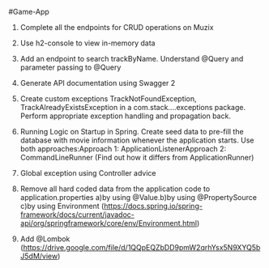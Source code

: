 #Game-App

1. Complete all the endpoints for CRUD operations on Muzix

2. Use h2-console to view in-memory data

3. Add an endpoint to search trackByName. Understand @Query and parameter passing to @Query

4. Generate API documentation using Swagger 2

5. Create custom exceptions TrackNotFoundException, TrackAlreadyExistsException in a com.stack....exceptions package. Perform appropriate exception handling and propagation back.

6. Running Logic on Startup in Spring. Create seed data to pre-fill the database with movie information whenever the application starts. Use both approaches:Approach 1: ApplicationListener<ContextRefreshedEvent>Approach 2: CommandLineRunner (Find out how it differs from ApplicationRunner) 

7. Global exception using Controller advice

8. Remove all hard coded data from the application code to application.properties a)by using @Value.b)by using @PropertySource c)by using Environment (https://docs.spring.io/spring-framework/docs/current/javadoc-api/org/springframework/core/env/Environment.html)

9. Add @Lombok (https://drive.google.com/file/d/1QQpEQZbDD9pmW2qrhYsx5N9XYQ5bJ5dM/view)
